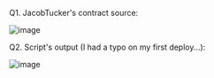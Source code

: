 Q1. JacobTucker's contract source:

![image](https://user-images.githubusercontent.com/39467168/166555735-4d623b77-79e4-4a2b-affa-3d9689550cbf.png)

Q2. Script's output (I had a typo on my first deploy...):

![image](https://user-images.githubusercontent.com/39467168/166555602-855b2b31-deb7-4fc2-a3b0-2398df959344.png)

